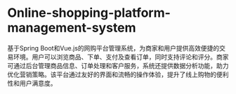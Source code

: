 # Online-shopping-platform-management-system
基于Spring Boot和Vue.js的网购平台管理系统，为商家和用户提供高效便捷的交易环境。用户可以浏览商品、下单、支付及查看订单，同时支持评论和评分。商家可通过后台管理商品信息、订单处理和客户服务，系统还提供数据分析功能，助力优化营销策略。该平台通过友好的界面和流畅的操作体验，提升了线上购物的便利性和用户满意度。
